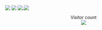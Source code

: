 

<a>
  <img align="center" src="https://github-readme-stats.vercel.app/api?username=APoniatowski&show_icons=true&theme=dark"
</a>     
<a>
  <img align="center" src="https://github-readme-stats.vercel.app/api/top-langs/?username=APoniatowski&layout=compact"
</a>   

<a href="https://github.com/APoniatowski/GoSSH">
  <img align="center" src="https://github-readme-stats.vercel.app/api/pin/?username=APoniatowski&repo=GoSSH" />
</a>
<a href="https://github.com/APoniatowski/routes">
  <img align="center" src="https://github-readme-stats.vercel.app/api/pin/?username=APoniatowski&repo=routes" />
</a>


<p align="center"> 
  Visitor count<br>
  <img src="https://profile-counter.glitch.me/APoniatowski/count.svg" />
</p>
